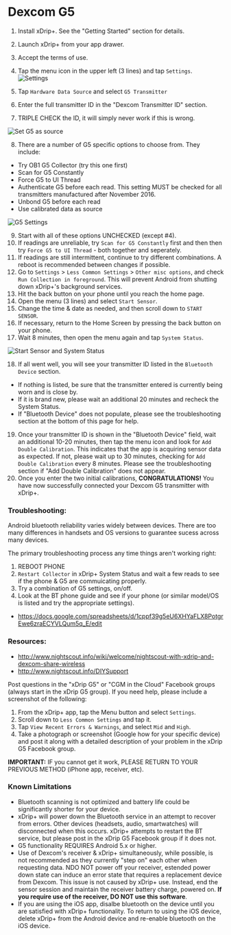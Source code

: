 Dexcom G5
=========

1. Install xDrip+. See the "Getting Started" section for details.
2. Launch xDrip+ from your app drawer.
3. Accept the terms of use.
4. Tap the menu icon in the upper left (3 lines) and tap `Settings`.
![Settings](../Images/settings.PNG)

5. Tap `Hardware Data Source` and select `G5 Transmitter`
6. Enter the full transmitter ID in the "Dexcom Transmitter ID" section.
7. TRIPLE CHECK the ID, it will simply never work if this is wrong.

![Set G5 as source](../Images/g5_step_5.PNG)

8. There are a number of G5 specific options to choose from. They include:

  * Try OB1 G5 Collector (try this one first)
  * Scan for G5 Constantly
  * Force G5 to UI Thread
  * Authenticate G5 before each read. This setting MUST be checked for all transmitters manufactured after November 2016.
  * Unbond G5 before each read
  * Use calibrated data as source

![G5 Settings](../Images/g5_step_8.PNG)

9. Start with all of these options UNCHECKED (except #4).
10. If readings are unreliable, try `Scan for G5 Constantly` first and then then try `Force G5 to UI Thread` - both together and seperately.
11. If readings are still intermittent, continue to try different combinations. A reboot is recommended between changes if possible.
12. Go to `Settings` > `Less Common Settings` > `Other misc options`, and check `Run Collection in foreground`. This will prevent Android from shutting down xDrip+'s background services.
13. Hit the back button on your phone until you reach the home page.
14. Open the menu (3 lines) and select `Start Sensor`.
15. Change the time & date as needed, and then scroll down to `START SENSOR`.
16. If necessary, return to the Home Screen by pressing the back button on your phone.
17. Wait 8 minutes, then open the menu again and tap `System Status`.

![Start Sensor and System Status](../Images/g5_step_15_17.PNG)

18. If all went well, you will see your transmitter ID listed in the `Bluetooth Device` section.

  * If nothing is listed, be sure that the transmitter entered is currently being worn and is close by.
  * If it is brand new, please wait an additional 20 minutes and recheck the System Status.
  * If "Bluetooth Device" does not populate, please see the troubleshooting section at the bottom of this page for help.
 
19. Once your transmitter ID is shown in the "Bluetooth Device" field, wait an additional 10-20 minutes, then tap the menu icon and look for `Add Double Calibration`. This indicates that the app is acquiring sensor data as expected. If not, please wait up to 30 minutes, checking for `Add Double Calibration` every 8 minutes. Please see the troubleshooting section if "Add Double Calibration" does not appear.
20. Once you enter the two initial calibrations, **CONGRATULATIONS!** You have now successfully connected your Dexcom G5 transmitter with xDrip+.

### Troubleshooting:

Android bluetooth reliability varies widely between devices. There are too many differences in handsets and OS versions to guarantee sucess across many devices. 

The primary troubleshooting process any time things aren't working right:

1. REBOOT PHONE
2. `Restart Collector` in xDrip+ System Status and wait a few reads to see if the phone & G5 are commuicating properly.
3. Try a combination of G5 settings, on/off.
4. Look at the BT phone guide and see if your phone (or similar model/OS is listed and try the appropriate settings).

 * https://docs.google.com/spreadsheets/d/1cppf39g5eU6XHYaFLX8PotgrEwe6zraECYVLQum5q_E/edit
 
### Resources:

 * http://www.nightscout.info/wiki/welcome/nightscout-with-xdrip-and-dexcom-share-wireless
 * http://www.nightscout.info/DIYSupport

Post questions in the "xDrip G5" or "CGM in the Cloud" Facebook groups (always start in the xDrip G5 group).
If you need help, please include a screenshot of the following:

 1. From the xDrip+ app, tap the Menu button and select `Settings`.
 2. Scroll down to `Less Common Settings` and tap it.
 3. Tap `View Recent Errors & Warnings`, and select `Mid` and `High`.
 4. Take a photograph or screenshot (Google how for your specific device) and post it along with a detailed description of your problem in the xDrip G5 Facebook group.
 
**IMPORTANT:** IF you cannot get it work, PLEASE RETURN TO YOUR PREVIOUS METHOD (iPhone app, receiver, etc).

### Known Limitations

* Bluetooth scanning is not optimized and battery life could be significantly shorter for your device.
* xDrip+ will power down the Bluetooth service in an attempt to recover from errors. Other devices (headsets, audio, smartwatches) will disconnected when this occurs. xDrip+ attempts to restart the BT service, but please post in the xDrip G5 Facebook group if it does not.
* G5 functionality REQUIRES Android 5.x or higher.
* Use of Dexcom's receiver & xDrip+ simultaneously, while possible, is not recommended as they currently "step on" each other when requesting data. NDO NOT power off your receiver, estended power down state can induce an error state that requires a replacement device from Dexcom. This issue is not caused by xDrip+ use. Instead, end the sensor session and maintain the receiver battery charge, powered on. **If you require use of the receiver, DO NOT use this software**.
* If you are using the iOS app, disalbe bluetooth on the device until you are satisfied with xDrip+ functionality. To return to using the iOS device, delete xDrip+ from the Android device and re-enable bluetooth on the iOS device.
